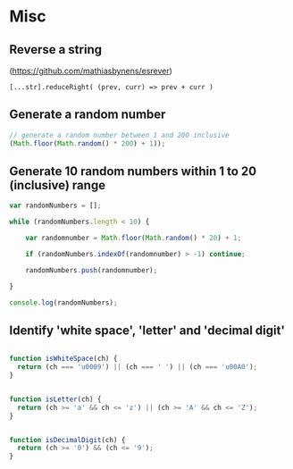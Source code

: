 
# Misc

## Reverse a string
(https://github.com/mathiasbynens/esrever)

```[...str].reduceRight( (prev, curr) => prev + curr )```

## Generate a random number
```js
// generate a random number between 1 and 200 inclusive
(Math.floor(Math.random() * 200) + 1));

```

## Generate 10 random numbers within 1 to 20 (inclusive) range
``` js
var randomNumbers = [];

while (randomNumbers.length < 10) {

    var randomnumber = Math.floor(Math.random() * 20) + 1;

    if (randomNumbers.indexOf(randomnumber) > -1) continue;

    randomNumbers.push(randomnumber);

}

console.log(randomNumbers);

```

## Identify 'white space', 'letter' and 'decimal digit'
```js

function isWhiteSpace(ch) {
  return (ch === 'u0009') || (ch === ' ') || (ch === 'u00A0');
}


function isLetter(ch) {
  return (ch >= 'a' && ch <= 'z') || (ch >= 'A' && ch <= 'Z');
}


function isDecimalDigit(ch) {
  return (ch >= '0') && (ch <= '9');
}



